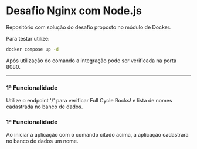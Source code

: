 # Desafio Nginx com Node.js

Repositório com solução do desafio proposto no módulo de Docker.

Para testar utilize:
```bash
docker compose up -d
```

Após utilização do comando a integração pode ser verificada na porta 8080.

---

### 1ª Funcionalidade 
Utilize o endpoint '/' para verificar Full Cycle Rocks! e lista de nomes cadastrada no banco de dados.

### 1ª Funcionalidade 
Ao iniciar a aplicação com o comando citado acima, a aplicação cadastrara no banco de dados um nome.
